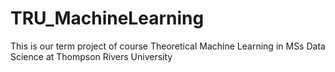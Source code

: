 # TRU_MachineLearning
This is our term project of course Theoretical Machine Learning in MSs Data Science at Thompson Rivers University
